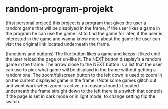 # random-program-projekt
(first personal project)
this project is a program that gives the user a random game that will be disaplyed in the frame, if the user likes a game in the program he can use the game list to find the game for later, if the user is interested in the game and wanna know more about the game the user can visit the original link located underneath the frame.

(functions and buttons)
The like button likes a game and keeps it liked until the user reload the page or un-like it.
The NEXT button disaplay's a random game in the frame.
The arrow close to the NEXT button is a list that the user can use to pick what game will be displayd in the frame without getting a random one.
The zoom/fullscreen button to the left down is used to zoom in on the current displayed game in the frame. (Note some games glitch out and wont work when zoom is active, no reasons found.)
Located underneath the frame straight down to the left there is a switch that controls if the page is set in dark mode or in light mode, to change setting flip the switch. 
